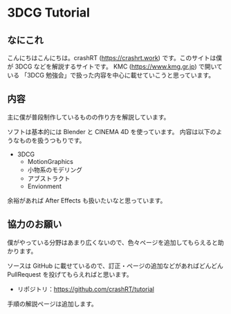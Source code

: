 # 3DCG Tutorial

## なにこれ

こんにちはこんにちは。crashRT (<https://crashrt.work>) です。このサイトは僕が 3DCG などを解説するサイトです。
KMC (<https://www.kmg.gr.jp>) で開いている 「3DCG 勉強会」で扱った内容を中心に載せていこうと思っています。

## 内容

主に僕が普段制作しているものの作り方を解説しています。

ソフトは基本的には Blender と CINEMA 4D を使っています。
内容は以下のようなものを扱うつもりです。

- 3DCG
  - MotionGraphics
  - 小物系のモデリング
  - アブストラクト
  - Envionment

余裕があれば After Effects も扱いたいなと思っています。

## 協力のお願い

僕がやっている分野はあまり広くないので、色々ページを追加してもらえると助かります。

ソースは GitHub に載せているので、訂正・ページの追加などがあればどんどん PullRequest を投げてもらえればと思います。

- リポジトリ：<https://github.com/crashRT/tutorial>

手順の解説ページは追加します。
